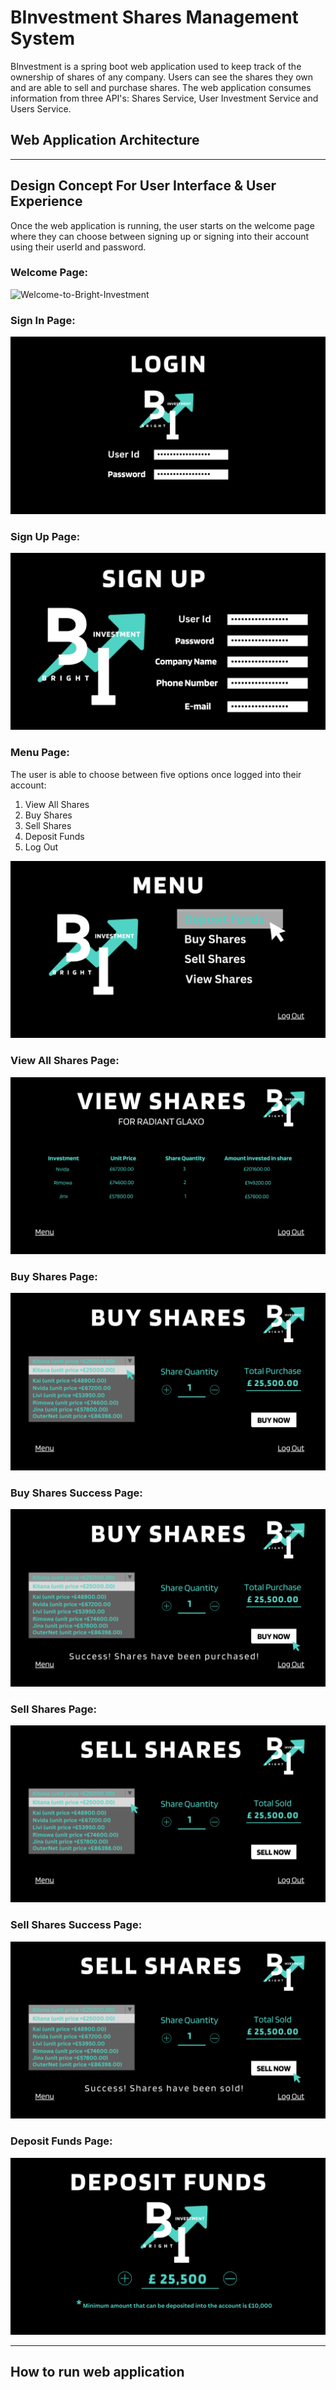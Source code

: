 # BInvestment Shares Management System
BInvestment is a spring boot web application used to keep track of the ownership of shares of any company. Users can see the shares they own and are able to sell and purchase shares. The web application consumes information from three API's: Shares Service, User Investment Service and Users Service. 

## Web Application Architecture


___
## Design Concept For User Interface & User Experience 
Once the web application is running, the user starts on the welcome page where they can choose between signing up or signing into their account using their userId and password. 

### Welcome Page: 

![Welcome-to-Bright-Investment](https://user-images.githubusercontent.com/75650155/229965053-e78f6a27-54fa-4f78-9092-7663b62caffd.png)

### Sign In Page: 


![Sign-in-page](https://github.com/ihenwk/BInvestment/blob/8a3c8adca992b6c7f96bffac3170549fcf1a7d07/User-Interface-Mock-Up-Design%20/Login.png)


### Sign Up Page:

![Sign-up](https://github.com/ihenwk/BInvestment/blob/f01987b8648d1644bfdfb05b8abc813f04b01f0c/User-Interface-Mock-Up-Design%20/Sign-Up%20.png)


### Menu Page: 
The user is able to choose between five options once logged into their account: 
1. View All Shares 
2. Buy Shares 
3. Sell Shares
4. Deposit Funds 
5. Log Out

![Menu](https://github.com/ihenwk/BInvestment/blob/f01987b8648d1644bfdfb05b8abc813f04b01f0c/User-Interface-Mock-Up-Design%20/Main-Menu.png)


### View All Shares Page:

![View All Shares](https://github.com/ihenwk/BInvestment/blob/f01987b8648d1644bfdfb05b8abc813f04b01f0c/User-Interface-Mock-Up-Design%20/View-All-Investments.png)

### Buy Shares Page:

![Buy Shares](https://github.com/ihenwk/BInvestment/blob/f01987b8648d1644bfdfb05b8abc813f04b01f0c/User-Interface-Mock-Up-Design%20/Buy-Share.png)

### Buy Shares Success Page: 

![Buy Shares Success](https://github.com/ihenwk/BInvestment/blob/f01987b8648d1644bfdfb05b8abc813f04b01f0c/User-Interface-Mock-Up-Design%20/Buy-Share%20-%20success-message.png)


### Sell Shares Page:

![Sell Shares](https://github.com/ihenwk/BInvestment/blob/f01987b8648d1644bfdfb05b8abc813f04b01f0c/User-Interface-Mock-Up-Design%20/SellShare.png)

### Sell Shares Success Page:

![Sell Shares Success](https://github.com/ihenwk/BInvestment/blob/f01987b8648d1644bfdfb05b8abc813f04b01f0c/User-Interface-Mock-Up-Design%20/Sell-Share%20-%20success-message.png)

### Deposit Funds Page:

![Deposit Funds](https://github.com/ihenwk/BInvestment/blob/f01987b8648d1644bfdfb05b8abc813f04b01f0c/User-Interface-Mock-Up-Design%20/Deposit-Funds.png)


___

## How to run web application

